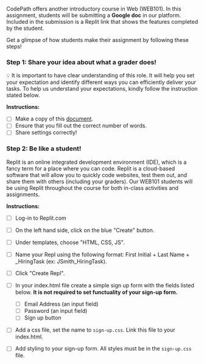 CodePath offers another introductory course in Web (WEB101). In this assignment, students will be submitting a **Google doc** in our platform. Included in the submission is a Replit link that shows the features completed by the student. 

Get a glimpse of how students make their assignment by following these steps!

### Step 1: Share your idea about what a grader does!
💡 It is important to have clear understanding of this role. It will help you set your expectation and identify different ways you can efficiently deliver your tasks. To help us understand your expectations, kindly follow the instruction stated below.

**Instructions:** 
- [ ] Make a copy of this [document](https://docs.google.com/document/d/1691RdlVPLXOZuggN1txu17X7-S7i-ciD9iPEnmWvZBI/edit?usp=sharing).
- [ ] Ensure that you fill out the correct number of words.
- [ ] Share settings correctly!

### Step 2: Be like a student! 
Replit is an online integrated development environment (IDE), which is a fancy term for a place where you can code. Replit is a cloud-based software that will allow you to quickly code websites, test them out, and share them with others (including your graders). Our WEB101 students will be using Replit throughout the course for both in-class activities and assignments. 

**Instructions:** 
- [ ] Log-in to Replit.com
- [ ] On the left hand side, click on the blue "Create" button.
- [ ] Under templates, choose "HTML, CSS, JS".
- [ ] Name your Repl using the following format: First Initial + Last Name + _HiringTask (ex: JSmith_HiringTask).
- [ ] Click "Create Repl".
- [ ] In your index.html file create a simple sign up form with the fields listed below. **It is not required to set functuality of your sign-up form.**
    - [ ] Email Address (an input field)
    - [ ] Password (an input field)
    - [ ] Sign up button 
- [ ] Add a css file, set the name to `sign-up.css`. Link this file to your index.html.
- [ ] Add styling to your sign-up form. All styles must be in the `sign-up.css` file.




